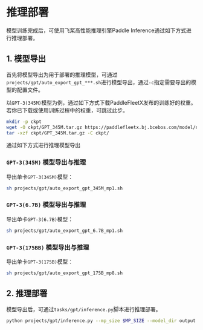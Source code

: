 
# 推理部署

模型训练完成后，可使用飞桨高性能推理引擎Paddle Inference通过如下方式进行推理部署。

## 1. 模型导出

<!-- 首先将模型导出为用于部署的推理模型，可通过`tools/export.py`进行模型导出，通过`-c`指定需要导出的模型的配置文件，通过`-o Engine.save_load.ckpt_dir=`指定导出模型时使用的权重。 -->
首先将模型导出为用于部署的推理模型，可通过`projects/gpt/auto_export_gpt_***.sh`进行模型导出，通过`-c`指定需要导出的模型的配置文件。

以`GPT-3(345M)`模型为例，通过如下方式下载PaddleFleetX发布的训练好的权重。若你已下载或使用训练过程中的权重，可跳过此步。

```bash
mkdir -p ckpt
wget -O ckpt/GPT_345M.tar.gz https://paddlefleetx.bj.bcebos.com/model/nlp/gpt/GPT_345M.tar.gz
tar -xzf ckpt/GPT_345M.tar.gz -C ckpt/
```

通过如下方式进行推理模型导出

### `GPT-3(345M)` 模型导出与推理
导出单卡`GPT-3(345M)`模型：
```bash
sh projects/gpt/auto_export_gpt_345M_mp1.sh
```

### `GPT-3(6.7B)` 模型导出与推理
导出单卡`GPT-3(6.7B)`模型：
```bash
sh projects/gpt/auto_export_gpt_6.7B_mp1.sh
```

### `GPT-3(175BB)` 模型导出与推理
导出单卡`GPT-3(175B)`模型：
```bash
sh projects/gpt/auto_export_gpt_175B_mp8.sh
```


## 2. 推理部署

模型导出后，可通过`tasks/gpt/inference.py`脚本进行推理部署。

```bash
python projects/gpt/inference.py --mp_size $MP_SIZE --model_dir output
```